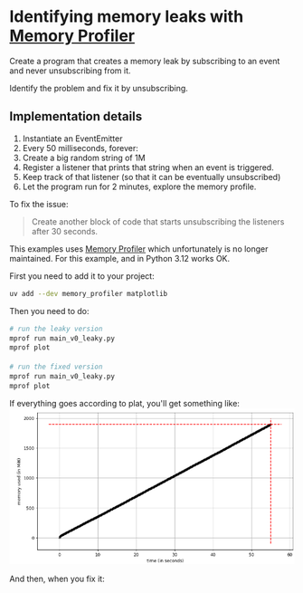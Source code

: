 # Identifying memory leaks with [Memory Profiler](https://github.com/pythonprofilers/memory_profiler)

Create a program that creates a memory leak by subscribing to an event and never unsubscribing from it.

Identify the problem and fix it by unsubscribing.


## Implementation details

1. Instantiate an EventEmitter
2. Every 50 milliseconds, forever:
  1. Create a big random string of 1M
  2. Register a listener that prints that string when an event is triggered.
  3. Keep track of that listener (so that it can be eventually unsubscribed)
3. Let the program run for 2 minutes, explore the memory profile.

To fix the issue:
> Create another block of code that starts unsubscribing the listeners after 30 seconds.


This examples uses [Memory Profiler](https://github.com/pythonprofilers/memory_profiler) which unfortunately is no longer maintained. For this example, and in Python 3.12 works OK.

First you need to add it to your project:

```bash
uv add --dev memory_profiler matplotlib
```

Then you need to do:

```bash
# run the leaky version
mprof run main_v0_leaky.py
mprof plot

# run the fixed version
mprof run main_v0_leaky.py
mprof plot
```

If everything goes according to plat, you'll get something like:
![Memory Leak](pics/memory_leak.png)

And then, when you fix it:

